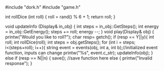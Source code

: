 #include "dork.h"
#include "game.h"

  int rollDice (int roll)
  {
    roll = rand() % 6 + 1;
    return roll;
  }

  void updateInfo (Display& in_obj)
  {
    int steps = in_obj::GetSteps();
    int energy = in_obj::GetEnergy();
    steps += roll;
    energy --;
  }
void play(Display& obj) {
  printw("Would you like to roll?");
  char resp= getch();
  if (resp == Y||y){
    int roll;
    int rollDice(roll);
    int steps = obj.getSteps();
    for (int i = steps; i<(steps+roll); i++){
      string event = events(obj, int a, int b);//initialized event function, inputs can change
      printw("%s", event.c_str);
    updateInfo(obj);
    }
  else if (resp == N||n) {
    save(); //save function here
  else {
    printw("Invalid response");
}

